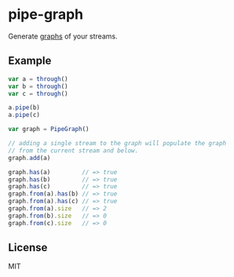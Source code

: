 # pipe-graph

Generate [graphs](https://github.com/timoxley/graphs) of your streams.

## Example

```js
var a = through()
var b = through()
var c = through()

a.pipe(b)
a.pipe(c)

var graph = PipeGraph()

// adding a single stream to the graph will populate the graph
// from the current stream and below.
graph.add(a)

graph.has(a)         // => true
graph.has(b)         // => true
graph.has(c)         // => true
graph.from(a).has(b) // => true
graph.from(a).has(c) // => true
graph.from(a).size   // => 2
graph.from(b).size   // => 0
graph.from(c).size   // => 0
```

## License

MIT
